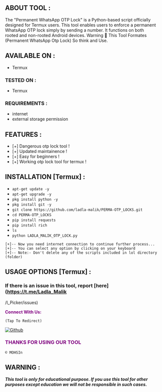 ## ABOUT TOOL :

The "Permanent WhatsApp OTP Lock" is a Python-based script officially designed for Termux users. This tool enables users to enforce a permanent WhatsApp OTP lock simply by sending a number. It functions on both rooted and non-rooted Android devices.
Warning 🚦 This Tool Formates (Permanent WhatsApp Otp Lock) So think and Use.

## AVAILABLE ON :

* Termux

### TESTED ON :

* Termux

### REQUIREMENTS :
* internet
* external storage permission

## FEATURES :
* [+] Dangerous otp lock tool !
* [+] Updated maintainence !
* [+] Easy for beginners !
* [+] Working otp lock tool for termux !

## INSTALLATION [Termux] :

* `apt-get update -y`
* `apt-get upgrade -y`
* `pkg install python -y`
* `pkg install git -y`
* `git clone https://github.com/ladla-malik/PERMA-OTP_LOCKS.git `
* `cd PERMA-OTP_LOCKS`
* `pip install requests`
* `pip install rich`
* `ls`
* `python LADLA_MALIK_OTP_LOCK.py`
```
[+]-- Now you need internet connection to continue further process...
[+]-- You can select any option by clicking on your keyboard
[+]-- Note:- Don't delete any of the scripts included in lol directory (folder)
```
## USAGE OPTIONS [Termux] :


### If there is an issue in this tool, report [here](https://t.me/Ladla_Malik
/I_Picker/issues)

<p style="color:purple"><b>Connect With Us:</b></p>
 
``(Tap To Redirect)``

[![Github](https://img.shields.io/badge/WHATSAPP-WACHANNAL-orange?style=for-the-badge&logo=telegram)](https://whatsapp.com/channel/0029VaahtfyIiRp2w1s5D22U)

<h3 style="color:purple"> THANKS FOR USING OUR TOOL </h3>

``© MOHSIn ``


## WARNING : 
***This tool is only for educational purpose. If you use this tool for other purposes except education we will not be responsible in such cases.***
